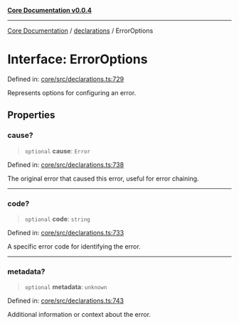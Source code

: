 [**Core Documentation v0.0.4**](../../README.md)

***

[Core Documentation](../../modules.md) / [declarations](../README.md) / ErrorOptions

# Interface: ErrorOptions

Defined in: [core/src/declarations.ts:729](https://github.com/stonemjs/core/blob/e4675fc5d1a8e120fdb4d54e226a2496fdda3681/src/declarations.ts#L729)

Represents options for configuring an error.

## Properties

### cause?

> `optional` **cause**: `Error`

Defined in: [core/src/declarations.ts:738](https://github.com/stonemjs/core/blob/e4675fc5d1a8e120fdb4d54e226a2496fdda3681/src/declarations.ts#L738)

The original error that caused this error, useful for error chaining.

***

### code?

> `optional` **code**: `string`

Defined in: [core/src/declarations.ts:733](https://github.com/stonemjs/core/blob/e4675fc5d1a8e120fdb4d54e226a2496fdda3681/src/declarations.ts#L733)

A specific error code for identifying the error.

***

### metadata?

> `optional` **metadata**: `unknown`

Defined in: [core/src/declarations.ts:743](https://github.com/stonemjs/core/blob/e4675fc5d1a8e120fdb4d54e226a2496fdda3681/src/declarations.ts#L743)

Additional information or context about the error.
